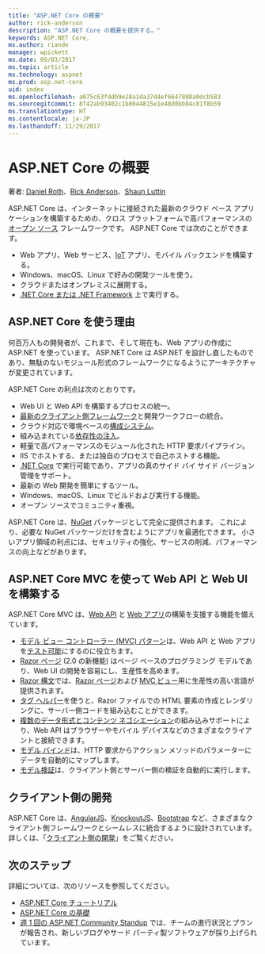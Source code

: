 ```yaml
---
title: "ASP.NET Core の概要"
author: rick-anderson
description: "ASP.NET Core の概要を提供する。"
keywords: ASP.NET Core,
ms.author: riande
manager: wpickett
ms.date: 09/03/2017
ms.topic: article
ms.technology: aspnet
ms.prod: asp.net-core
uid: index
ms.openlocfilehash: a075c63fddb9e28a1da37d4ef6647808a0dcb583
ms.sourcegitcommit: 8f42ab93402c1b8044815e1e48d0bb84c81f8b59
ms.translationtype: HT
ms.contentlocale: ja-JP
ms.lasthandoff: 11/29/2017
---
```

# <a name="introduction-to-aspnet-core"></a>ASP.NET Core の概要

著者: [Daniel Roth](https://github.com/danroth27)、[Rick Anderson](https://twitter.com/RickAndMSFT)、[Shaun Luttin](https://twitter.com/dicshaunary)

ASP.NET Core は、インターネットに接続された最新のクラウド ベース アプリケーションを構築するための、クロス プラットフォームで高パフォーマンスの[オープン ソース](https://github.com/aspnet/home) フレームワークです。 ASP.NET Core では次のことができます。

* Web アプリ、Web サービス、[IoT](https://www.microsoft.com/en-us/internet-of-things/) アプリ、モバイル バックエンドを構築する。
* Windows、macOS、Linux で好みの開発ツールを使う。
* クラウドまたはオンプレミスに展開する。
* [.NET Core または .NET Framework](https://docs.microsoft.com/dotnet/articles/standard/choosing-core-framework-server) 上で実行する。

## <a name="why-use-aspnet-core"></a>ASP.NET Core を使う理由

何百万人もの開発者が、これまで、そして現在も、Web アプリの作成に ASP.NET を使っています。 ASP.NET Core は ASP.NET を設計し直したものであり、無駄のないモジュール形式のフレームワークになるようにアーキテクチャが変更されています。

ASP.NET Core の利点は次のとおりです。

* Web UI と Web API を構築するプロセスの統一。
* [最新のクライアント側フレームワーク](xref:client-side/index)と開発ワークフローの統合。
* クラウド対応で環境ベースの[構成システム](xref:fundamentals/configuration/index)。
* 組み込まれている[依存性の注入](xref:fundamentals/dependency-injection)。
* 軽量で高パフォーマンスのモジュール化された HTTP 要求パイプライン。
* IIS でホストする、または独自のプロセスで自己ホストする機能。
* [.NET Core](https://docs.microsoft.com/dotnet/articles/standard/choosing-core-framework-server) で実行可能であり、アプリの真のサイド バイ サイド バージョン管理をサポート。
* 最新の Web 開発を簡単にするツール。
* Windows、macOS、Linux でビルドおよび実行する機能。
* オープン ソースでコミュニティ重視。

ASP.NET Core は、[NuGet](https://www.nuget.org/) パッケージとして完全に提供されます。 これにより、必要な NuGet パッケージだけを含むようにアプリを最適化できます。 小さいアプリ領域の利点には、セキュリティの強化、サービスの削減、パフォーマンスの向上などがあります。

## <a name="build-web-apis-and-web-ui-using-aspnet-core-mvc"></a>ASP.NET Core MVC を使って Web API と Web UI を構築する

ASP.NET Core MVC は、[Web API](xref:tutorials/index#building-web-apis) と [Web アプリ](xref:tutorials/index#building-web-applications)の構築を支援する機能を備えています。

* [モデル ビュー コントローラー (MVC) パターン](xref:mvc/overview)は、Web API と Web アプリを[テスト可能](testing/index.md)にするのに役立ちます。
* [Razor ページ](xref:mvc/razor-pages/index) (2.0 の新機能) はページ ベースのプログラミング モデルであり、Web UI の開発を容易にし、生産性を高めます。
* [Razor 構文](xref:mvc/views/razor)では、[Razor ページ](xref:mvc/razor-pages/index)および [MVC ビュー](xref:mvc/views/overview)用に生産性の高い言語が提供されます。
* [タグ ヘルパー](xref:mvc/views/tag-helpers/intro)を使うと、Razor ファイルでの HTML 要素の作成とレンダリングに、サーバー側コードを組み込むことができます。
* [複数のデータ形式とコンテンツ ネゴシエーション](mvc/models/formatting.md)の組み込みサポートにより、Web API はブラウザーやモバイル デバイスなどのさまざまなクライアントと接続できます。
* [モデル バインド](xref:mvc/models/model-binding)は、HTTP 要求からアクション メソッドのパラメーターにデータを自動的にマップします。
* [モデル検証](xref:mvc/models/validation)は、クライアント側とサーバー側の検証を自動的に実行します。

## <a name="client-side-development"></a>クライアント側の開発

ASP.NET Core は、[AngularJS](xref:client-side/angular)、[KnockoutJS](xref:client-side/knockout)、[Bootstrap](xref:client-side/bootstrap) など、さまざまなクライアント側フレームワークとシームレスに統合するように設計されています。 詳しくは、「[クライアント側の開発](client-side/index.md)」をご覧ください。

## <a name="next-steps"></a>次のステップ

詳細については、次のリソースを参照してください。

* [ASP.NET Core チュートリアル](xref:tutorials/index)
* [ASP.NET Core の基礎](xref:fundamentals/index)
* [週 1 回の ASP.NET Community Standup](https://live.asp.net/) では、チームの進行状況とプランが報告され、新しいブログやサード パーティ製ソフトウェアが採り上げられています。
